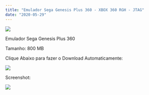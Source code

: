 ```yaml
---
title: "Emulador Sega Genesis Plus 360 - XBOX 360 RGH - JTAG"
date: "2020-05-29"
---
```


[![](https://1.bp.blogspot.com/-gQiu1tS20SQ/XtBbiSALvWI/AAAAAAAAHao/Jyav2AAIQv4TJfXZtXhFi9SC0ctatroRwCK4BGAsYHg/genesis-214x300.jpg)](https://1.bp.blogspot.com/-gQiu1tS20SQ/XtBbiSALvWI/AAAAAAAAHao/Jyav2AAIQv4TJfXZtXhFi9SC0ctatroRwCK4BGAsYHg/genesis-214x300.jpg)

Emulador Sega Genesis Plus 360

Tamanho: 800 MB

Clique Abaixo para fazer o Download Automaticamente:

[![](https://1.bp.blogspot.com/-eNerQjlxWXg/Xsyoy1YwxPI/AAAAAAAAG8o/qs-0XGNQDR4jSn0uGinE3EzKZZ6GoZnEACPcBGAYYCw/s1600/LINK1.png)](https://zee.gl/9LDqcJ)

Screenshot:

[![](https://1.bp.blogspot.com/-nEOO3a5Ibyg/XtBb7Sv4x4I/AAAAAAAAHa8/nHJnGc4RsOkHIkzNyyP2kA3hwUyNMJdxQCK4BGAsYHg/w640-h360/1070-jogos-sega-genesis-mega-drive-plus-xbox-360-rghjtag-D_NQ_NP_367721-MLB20848655188_082016-F.jpg)](https://1.bp.blogspot.com/-nEOO3a5Ibyg/XtBb7Sv4x4I/AAAAAAAAHa8/nHJnGc4RsOkHIkzNyyP2kA3hwUyNMJdxQCK4BGAsYHg/1070-jogos-sega-genesis-mega-drive-plus-xbox-360-rghjtag-D_NQ_NP_367721-MLB20848655188_082016-F.jpg)
